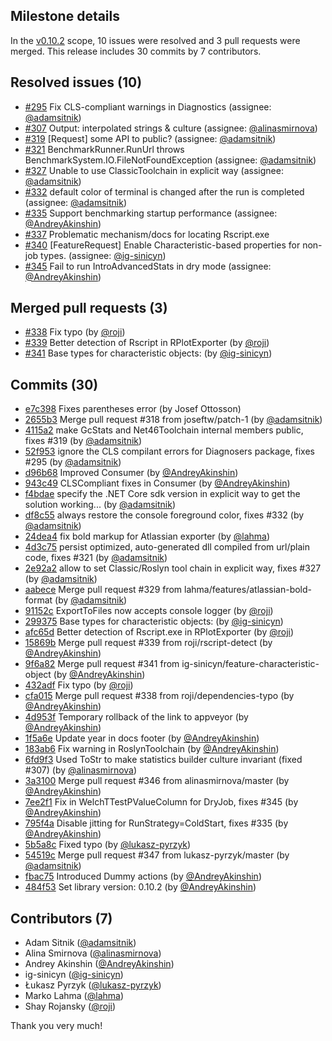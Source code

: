 ## Milestone details

In the [v0.10.2](https://github.com/dotnet/BenchmarkDotNet/issues?q=milestone:v0.10.2) scope, 
10 issues were resolved and 3 pull requests were merged.
This release includes 30 commits by 7 contributors.

## Resolved issues (10)

* [#295](https://github.com/dotnet/BenchmarkDotNet/issues/295) Fix CLS-compliant warnings in Diagnostics (assignee: [@adamsitnik](https://github.com/adamsitnik))
* [#307](https://github.com/dotnet/BenchmarkDotNet/issues/307) Output: interpolated strings & culture (assignee: [@alinasmirnova](https://github.com/alinasmirnova))
* [#319](https://github.com/dotnet/BenchmarkDotNet/issues/319) [Request] some API to public? (assignee: [@adamsitnik](https://github.com/adamsitnik))
* [#321](https://github.com/dotnet/BenchmarkDotNet/issues/321) BenchmarkRunner.RunUrl throws BenchmarkSystem.IO.FileNotFoundException (assignee: [@adamsitnik](https://github.com/adamsitnik))
* [#327](https://github.com/dotnet/BenchmarkDotNet/issues/327) Unable to use ClassicToolchain in explicit way (assignee: [@adamsitnik](https://github.com/adamsitnik))
* [#332](https://github.com/dotnet/BenchmarkDotNet/issues/332) default color of terminal is changed after the run is completed (assignee: [@adamsitnik](https://github.com/adamsitnik))
* [#335](https://github.com/dotnet/BenchmarkDotNet/issues/335) Support benchmarking startup performance (assignee: [@AndreyAkinshin](https://github.com/AndreyAkinshin))
* [#337](https://github.com/dotnet/BenchmarkDotNet/issues/337) Problematic mechanism/docs for locating Rscript.exe
* [#340](https://github.com/dotnet/BenchmarkDotNet/issues/340) [FeatureRequest] Enable Characteristic-based properties for non-job types. (assignee: [@ig-sinicyn](https://github.com/ig-sinicyn))
* [#345](https://github.com/dotnet/BenchmarkDotNet/issues/345) Fail to run IntroAdvancedStats in dry mode (assignee: [@AndreyAkinshin](https://github.com/AndreyAkinshin))

## Merged pull requests (3)

* [#338](https://github.com/dotnet/BenchmarkDotNet/pull/338) Fix typo (by [@roji](https://github.com/roji))
* [#339](https://github.com/dotnet/BenchmarkDotNet/pull/339) Better detection of Rscript in RPlotExporter (by [@roji](https://github.com/roji))
* [#341](https://github.com/dotnet/BenchmarkDotNet/pull/341) Base types for characteristic objects: (by [@ig-sinicyn](https://github.com/ig-sinicyn))

## Commits (30)

* [e7c398](https://github.com/dotnet/BenchmarkDotNet/commit/e7c398fdd763a391405cfb58024653bd2ec6612d) Fixes parentheses error (by Josef Ottosson)
* [2655b3](https://github.com/dotnet/BenchmarkDotNet/commit/2655b3b235d2c0d5d2f9297d0721794945d3903d) Merge pull request #318 from joseftw/patch-1 (by [@adamsitnik](https://github.com/adamsitnik))
* [4115a2](https://github.com/dotnet/BenchmarkDotNet/commit/4115a25cd29d6635d4391500a9ea13094a159b69) make GcStats and Net46Toolchain internal members public, fixes #319 (by [@adamsitnik](https://github.com/adamsitnik))
* [52f953](https://github.com/dotnet/BenchmarkDotNet/commit/52f9535da3af7e7de226bc9eca3b095047bfb434) ignore the CLS compilant errors for Diagnosers package, fixes #295 (by [@adamsitnik](https://github.com/adamsitnik))
* [d96b68](https://github.com/dotnet/BenchmarkDotNet/commit/d96b686e507cbc33e1eb37971cb647e8c59e3c2a) Improved Consumer (by [@AndreyAkinshin](https://github.com/AndreyAkinshin))
* [943c49](https://github.com/dotnet/BenchmarkDotNet/commit/943c49d7e075d5386b94fad00a56852e92ed4ee3) CLSCompliant fixes in Consumer (by [@AndreyAkinshin](https://github.com/AndreyAkinshin))
* [f4bdae](https://github.com/dotnet/BenchmarkDotNet/commit/f4bdae5b7e203e0f0a7d283db5faa78107674f31) specify the .NET Core sdk version in explicit way to get the solution working... (by [@adamsitnik](https://github.com/adamsitnik))
* [df8c55](https://github.com/dotnet/BenchmarkDotNet/commit/df8c556cbdfe516e76fb932d3e3f41f1e22fa790) always restore the console foreground color, fixes #332 (by [@adamsitnik](https://github.com/adamsitnik))
* [24dea4](https://github.com/dotnet/BenchmarkDotNet/commit/24dea483b8312efba669d82a6fac3603e60050f5) fix bold markup for Atlassian exporter (by [@lahma](https://github.com/lahma))
* [4d3c75](https://github.com/dotnet/BenchmarkDotNet/commit/4d3c756a835d4648ca3cfdafe784b275c996e265) persist optimized, auto-generated dll compiled from url/plain code, fixes #321 (by [@adamsitnik](https://github.com/adamsitnik))
* [2e92a2](https://github.com/dotnet/BenchmarkDotNet/commit/2e92a2819ec74d8f70dca4bd72aa15c26bc8968d) allow to set Classic/Roslyn tool chain in explicit way, fixes #327 (by [@adamsitnik](https://github.com/adamsitnik))
* [aabece](https://github.com/dotnet/BenchmarkDotNet/commit/aabece9377b57d88151ee02b3b4daf0200ae2efe) Merge pull request #329 from lahma/features/atlassian-bold-format (by [@adamsitnik](https://github.com/adamsitnik))
* [91152c](https://github.com/dotnet/BenchmarkDotNet/commit/91152cf9a9d31a28b88ae5cfef95da21a7025c6c) ExportToFiles now accepts console logger (by [@roji](https://github.com/roji))
* [299375](https://github.com/dotnet/BenchmarkDotNet/commit/2993751e3e4e06a4f0a5338856e2e0d6a7c5ba11) Base types for characteristic objects: (by [@ig-sinicyn](https://github.com/ig-sinicyn))
* [afc65d](https://github.com/dotnet/BenchmarkDotNet/commit/afc65d1ebb4e65336d4bb2e607e5b694b1197f68) Better detection of Rscript.exe in RPlotExporter (by [@roji](https://github.com/roji))
* [15869b](https://github.com/dotnet/BenchmarkDotNet/commit/15869b994ba4329b4904bf85e648253bd00720b7) Merge pull request #339 from roji/rscript-detect (by [@AndreyAkinshin](https://github.com/AndreyAkinshin))
* [9f6a82](https://github.com/dotnet/BenchmarkDotNet/commit/9f6a82a3f0762f38cd28d6c4a8b4f87c9c540046) Merge pull request #341 from ig-sinicyn/feature-characteristic-object (by [@AndreyAkinshin](https://github.com/AndreyAkinshin))
* [432adf](https://github.com/dotnet/BenchmarkDotNet/commit/432adfebf7f916dfc6124e1a9517c3043c865def) Fix typo (by [@roji](https://github.com/roji))
* [cfa015](https://github.com/dotnet/BenchmarkDotNet/commit/cfa015eaffdbe3465e01551e09ab2c457d429513) Merge pull request #338 from roji/dependencies-typo (by [@AndreyAkinshin](https://github.com/AndreyAkinshin))
* [4d953f](https://github.com/dotnet/BenchmarkDotNet/commit/4d953f0a38693f33a33430c306e331e95eecb184) Temporary rollback of the link to appveyor (by [@AndreyAkinshin](https://github.com/AndreyAkinshin))
* [1f5a6e](https://github.com/dotnet/BenchmarkDotNet/commit/1f5a6ee179b058762355d01d4944b2f6ae7cfbc2) Update year in docs footer (by [@AndreyAkinshin](https://github.com/AndreyAkinshin))
* [183ab6](https://github.com/dotnet/BenchmarkDotNet/commit/183ab64b37545a812cf05759d361450fb6d602e7) Fix warning in RoslynToolchain (by [@AndreyAkinshin](https://github.com/AndreyAkinshin))
* [6fd9f3](https://github.com/dotnet/BenchmarkDotNet/commit/6fd9f3d970e01dc7d5f164c7691924e897f76e5b) Used ToStr to make statistics builder culture invariant (fixed #307) (by [@alinasmirnova](https://github.com/alinasmirnova))
* [3a3100](https://github.com/dotnet/BenchmarkDotNet/commit/3a3100f6416a3047af755b2ffb1f6aa5427ce0f4) Merge pull request #346 from alinasmirnova/master (by [@AndreyAkinshin](https://github.com/AndreyAkinshin))
* [7ee2f1](https://github.com/dotnet/BenchmarkDotNet/commit/7ee2f13f3ee154567a59efcc3eb74de12e98580f) Fix in WelchTTestPValueColumn for DryJob, fixes #345 (by [@AndreyAkinshin](https://github.com/AndreyAkinshin))
* [795f4a](https://github.com/dotnet/BenchmarkDotNet/commit/795f4aef8587a77eadc985708588c8b83dab94a2) Disable jitting for RunStrategy=ColdStart, fixes #335 (by [@AndreyAkinshin](https://github.com/AndreyAkinshin))
* [5b5a8c](https://github.com/dotnet/BenchmarkDotNet/commit/5b5a8c59f38834c4e25c3b08d87e9c8588aca524) Fixed typo (by [@lukasz-pyrzyk](https://github.com/lukasz-pyrzyk))
* [54519c](https://github.com/dotnet/BenchmarkDotNet/commit/54519c07a97005110879b0ecbcdf603eef461d3b) Merge pull request #347 from lukasz-pyrzyk/master (by [@adamsitnik](https://github.com/adamsitnik))
* [fbac75](https://github.com/dotnet/BenchmarkDotNet/commit/fbac752a4bd8a0090d3f25ddb8073d42224db797) Introduced Dummy actions (by [@AndreyAkinshin](https://github.com/AndreyAkinshin))
* [484f53](https://github.com/dotnet/BenchmarkDotNet/commit/484f536ac30a96cdfc5a43ca84d9287450b8884c) Set library version: 0.10.2 (by [@AndreyAkinshin](https://github.com/AndreyAkinshin))

## Contributors (7)

* Adam Sitnik ([@adamsitnik](https://github.com/adamsitnik))
* Alina Smirnova ([@alinasmirnova](https://github.com/alinasmirnova))
* Andrey Akinshin ([@AndreyAkinshin](https://github.com/AndreyAkinshin))
* ig-sinicyn ([@ig-sinicyn](https://github.com/ig-sinicyn))
* Łukasz Pyrzyk ([@lukasz-pyrzyk](https://github.com/lukasz-pyrzyk))
* Marko Lahma ([@lahma](https://github.com/lahma))
* Shay Rojansky ([@roji](https://github.com/roji))

Thank you very much!

